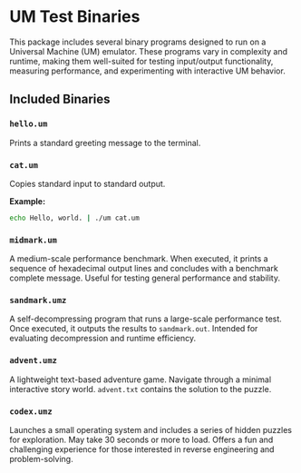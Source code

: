 # UM Test Binaries

This package includes several binary programs designed to run on a Universal Machine (UM) emulator. These programs vary in complexity and runtime, making them well-suited for testing input/output functionality, measuring performance, and experimenting with interactive UM behavior.

## Included Binaries
### `hello.um`
Prints a standard greeting message to the terminal.

### `cat.um`
Copies standard input to standard output.

**Example:**
```bash
echo Hello, world. | ./um cat.um
```

### `midmark.um`
A medium-scale performance benchmark. When executed, it prints a sequence of hexadecimal output lines and concludes with a benchmark complete message. Useful for testing general performance and stability.

### `sandmark.umz`
A self-decompressing program that runs a large-scale performance test. Once executed, it outputs the results to `sandmark.out`. Intended for evaluating decompression and runtime efficiency.

### `advent.umz`
A lightweight text-based adventure game. Navigate through a minimal interactive story world. `advent.txt` contains the solution to the puzzle.

### `codex.umz`
Launches a small operating system and includes a series of hidden puzzles for exploration. May take 30 seconds or more to load. Offers a fun and challenging experience for those interested in reverse engineering and problem-solving.
